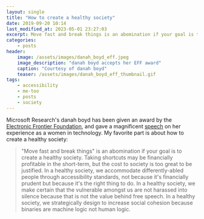 ```yaml
---
layout: single
title: "How to create a healthy society"
date: 2019-09-20 10:14
last_modified_at: 2023-05-01 23:27:03
excerpt: Move fast and break things is an abomination if your goal is to create a healthy society
categories:
    - posts
header:
    image: /assets/images/danah_boyd_eff.jpeg
    image_description: "danah boyd accepts her EFF award"
    caption: "Courtesy of danah boyd"
    teaser: /assets/images/danah_boyd_eff_thumbnail.gif
tags:
    - accessibility
    - me-too
    - posts
    - society
---
```


Microsoft Research's danah boyd has been given an award by the [Electronic Frontier Foundation](https://eff.org/),
and gave a magnificent
[speech](https://web.archive.org/web/20191213222537/https://onezero.medium.com/facing-the-great-reckoning-head-on-8fe434e10630)
on her experience as a women in technology.
My favorite part is about how to create a healthy society:

> "Move fast and break things" is an abomination if your goal is to create a healthy society.
> Taking shortcuts may be financially profitable in the short-term,
> but the cost to society is too great to be justified.
> In a healthy society,
> we accommodate differently-abled people through accessibility standards,
> not because it's financially prudent but because it's the right thing to do.
> In a healthy society,
> we make certain that the vulnerable amongst us are not harassed into silence
> because that is not the value behind free speech.
> In a healthy society,
> we strategically design to increase social cohesion
> because binaries are machine logic not human logic.
